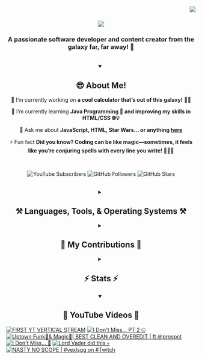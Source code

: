 <!-- Visitor Count -->
<img align="right" src="https://visitor-badge.laobi.icu/badge?page_id=VexlsGG.VexlsGG" />

<!-- Typing Text -->
<h1 align="center">
    <img src="https://readme-typing-svg.demolab.com/?font=Fira+Code&size=35&center=true&vCenter=true&width=500&height=70&duration=5000&lines=Hello+Fellow+Human!+👋;+I'm+VexlsGG!;" />
</h1>

<!-- Top Quick About Me -->
<h3 align="center">A passionate software developer and content creator from the galaxy far, far away! 🌌</h3>

<br/>

<!-- About Me Full -->
<details open>
    <summary align="center"><h2>😎 About Me!</h2></summary>
<div align="center">
 
 🔭 I’m currently working on **a cool calculator that’s out of this galaxy!** 🧮✨

 🌱 I’m currently learning **Java Programming 🤖 and improving my skills in HTML/CSS 🌐💡**

 💬 Ask me about **JavaScript, HTML, Star Wars... or anything [here](https://github.com/VexlsGG/VexlsGG/issues)**

 ⚡ Fun fact **Did you know? Coding can be like magic—sometimes, it feels like you’re conjuring spells with every line you write! 🧙‍♂️✨**

</div>
</details>

<br/>

<!-- Active Statistics (subs, follows, etc) -->
<p align="center">
  <a href="https://www.youtube.com/@VexlsGG" style="text-decoration: none;">
    <img alt="YouTube Subscribers" title="Subscribe to my YouTube channel" src="https://custom-icon-badges.demolab.com/youtube/channel/subscribers/UCASXY-WnRn7_tFLd9rprB8g?color=%23E05D44&label=SUBSCRIBE&logo=video&logoColor=white&style=for-the-badge&labelColor=CE4630"/>
  </a>
  <a href="https://github.com/VexlsGG" style="text-decoration: none;">
    <img alt="GitHub Followers" title="Follow me on GitHub" src="https://custom-icon-badges.demolab.com/github/followers/VexlsGG?color=236ad3&labelColor=1155ba&style=for-the-badge&logo=person-add&label=Follow&logoColor=white"/>
  </a>
  <a href="https://github.com/VexlsGG" style="text-decoration: none;">
    <img alt="GitHub Stars" title="Total stars on GitHub" src="https://custom-icon-badges.demolab.com/github/stars/VexlsGG?color=55960c&style=for-the-badge&labelColor=488207&logo=star"/>
  </a>
</p>

<br/>

<!-- Languages and Tools I use -->
<details>
    <summary align="center"><h2 align="center">⚒️ Languages, Tools, & Operating Systems ⚒️</h2></summary>
<br/>
<div align="center">
    <h2><bold><i>Languages</i></bold></h2>
    <img src="https://skillicons.dev/icons?i=javascript,html,css,vue,electron,react,python,nodejs,npm,swift"></img>
    <h2><bold><i>Tools</i></bold></h2>
    <img src="https://skillicons.dev/icons?i=figma,vscode,github,ps,ae,pr,blender,replit,unreal,gmail,notion"></img>
    <h2><bold><i>Operating Systems</i></bold></h2>
    <img src="https://skillicons.dev/icons?i=windows,apple"></img>

</div>

<br/>
</details>

<!-- Contributions -->
<details>
    <summary align="center"><h2>🐍 My Contributions 🐍</h2></summary>
<br>
<div align="center">
  <img alt="snake eating my contributions" src="https://github.com/vexlsgg/vexlsgg/blob/output/github-snake-dark.svg" />
</div>

<br/>
</details>

<!-- Stats -->
<details>
    <summary align="center"><h2>⚡ Stats ⚡</h2></summary>
<br>
<div align="center">
  <img width="390" src="https://github-readme-streak-stats.herokuapp.com/?user=VexlsGG&theme=radical&border_radius=10" alt="streak stats"/>
  <img width="390" src="https://github-readme-stats.vercel.app/api?username=VexlsGG&show_icons=true&theme=radical&border_radius=10" alt="readme stats" />
  <br/>
  <img width="325" align="center" src="https://github-readme-stats.vercel.app/api/top-langs/?username=VexlsGG&layout=compact&theme=radical&border_radius=10" alt="top langs" />
</div>
</details>

<!-- YouTube -->
<details open>
    <summary align="center"><h2>🎥 YouTube Videos 🎥</h2></summary>
    
<!-- BEGIN YOUTUBE-CARDS -->
[![FIRST YT VERTICAL STREAM](https://ytcards.demolab.com/?id=71k9ywjqKQ0&title=FIRST+YT+VERTICAL+STREAM&lang=en&timestamp=1739316018&background_color=%230d1117&title_color=%23ffffff&stats_color=%23dedede&max_title_lines=1&width=250&border_radius=5 "FIRST YT VERTICAL STREAM")](https://www.youtube.com/watch?v=71k9ywjqKQ0)
[![I Don't Miss... PT 2 🤐](https://ytcards.demolab.com/?id=vBF2_kWi8IM&title=I+Don%27t+Miss...+PT+2+%F0%9F%A4%90&lang=en&timestamp=1752169119&background_color=%230d1117&title_color=%23ffffff&stats_color=%23dedede&max_title_lines=1&width=250&border_radius=5 "I Don't Miss... PT 2 🤐")](https://www.youtube.com/shorts/vBF2_kWi8IM)
[![Uptown Funk🕺& Magic🔮| BEST CLEAN AND OVEREDIT | ft @prospct](https://ytcards.demolab.com/?id=s3BS82Jb-bQ&title=Uptown+Funk%F0%9F%95%BA%26+Magic%F0%9F%94%AE%7C+BEST+CLEAN+AND+OVEREDIT+%7C+ft+%40prospct&lang=en&timestamp=1749841088&background_color=%230d1117&title_color=%23ffffff&stats_color=%23dedede&max_title_lines=1&width=250&border_radius=5 "Uptown Funk🕺& Magic🔮| BEST CLEAN AND OVEREDIT | ft @prospct")](https://www.youtube.com/watch?v=s3BS82Jb-bQ)
[![I Don't Miss... 🤫](https://ytcards.demolab.com/?id=qTBrfK70N_8&title=I+Don%27t+Miss...+%F0%9F%A4%AB&lang=en&timestamp=1749772984&background_color=%230d1117&title_color=%23ffffff&stats_color=%23dedede&max_title_lines=1&width=250&border_radius=5 "I Don't Miss... 🤫")](https://www.youtube.com/shorts/qTBrfK70N_8)
[![Lord Vader did this 💀](https://ytcards.demolab.com/?id=QRWsjHit09E&title=Lord+Vader+did+this+%F0%9F%92%80&lang=en&timestamp=1748050153&background_color=%230d1117&title_color=%23ffffff&stats_color=%23dedede&max_title_lines=1&width=250&border_radius=5 "Lord Vader did this 💀")](https://www.youtube.com/shorts/QRWsjHit09E)
[![NASTY NO SCOPE | #vexlsgg on #Twitch](https://ytcards.demolab.com/?id=77H5UiswXoE&title=NASTY+NO+SCOPE+%7C+%23vexlsgg+on+%23Twitch&lang=en&timestamp=1746153828&background_color=%230d1117&title_color=%23ffffff&stats_color=%23dedede&max_title_lines=1&width=250&border_radius=5 "NASTY NO SCOPE | #vexlsgg on #Twitch")](https://www.youtube.com/shorts/77H5UiswXoE)
<!-- END YOUTUBE-CARDS -->
</details>
